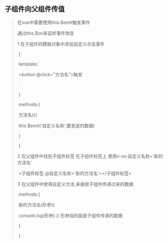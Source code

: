 ## 子组件向父组件传值

>  在vue中需要使用this.$emit触发事件
>
>   通过this.$on来监听事件改变
>
>   1 在子组件的模板对象中添加自定义点击事件
>
> ​    {
>
> ​      template:`
>
> ​        <button @click="方法名">触发</button>
>
> ​      `
>
> ​    }
>
> ​    methods:{
>
> ​      方法名(){
>
> ​        this.$emit('自定义名称',要发送的数据)
>
> ​      }
>
> ​    }
>
>   2 在父组件中找到子组件标签 在子组件标签上 使用v-on:自定义名称='新的方法名'
>
> ​    <子组件标签 @自定义名称='新的方法名'></子组件标签>
>
>   3 在父组件中使用自定义方法,来接收子组件传递过来的数据
>
> ​    methods:{
>
> ​      新的方法名(形参){
>
> ​        console.log(形参) // 形参指的就是子组件传递的数据
>
> ​      }
>
> ​    }